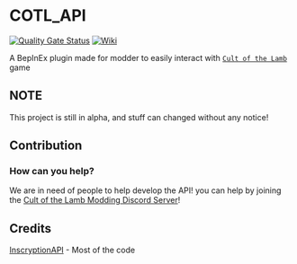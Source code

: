 # COTL_API

[![Quality Gate Status](https://sonarcloud.io/api/project_badges/measure?project=xhayper_COTL_API&metric=alert_status)](https://sonarcloud.io/summary/new_code?id=xhayper_COTL_API)
[![Wiki](https://img.shields.io/static/v1?label=wiki&message=read&style=flat&color=informational)](https://cotl-api.vercel.app/)

A BepInEx plugin made for modder to easily interact with [`Cult of the Lamb`](https://store.steampowered.com/app/1313140/Cult_of_the_Lamb) game

## NOTE

This project is still in alpha, and stuff can changed without any notice!

## Contribution

### How can you help?

We are in need of people to help develop the API! you can help by joining the [Cult of the Lamb Modding Discord Server](https://discord.gg/jZ2DytX3TX)!

## Credits

[InscryptionAPI](https://github.com/InscryptionModding/InscryptionAPI) - Most of the code
